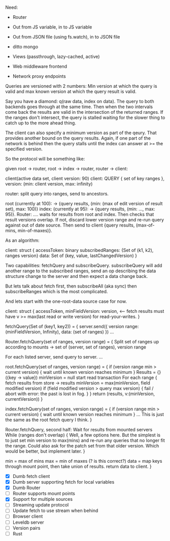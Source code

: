 
Need:

- Router
- Out from JS variable, in to JS variable
- Out from JSON file (using fs.watch), in to JSON file
- ditto mongo

- Views (passthrough, lazy-cached, active)

- Web middleware frontend

- Network proxy endpoints



Queries are versioned with 2 numbers: Min version at which the query is valid and max known version at which the query result is valid.

Say you have a diamond: q(raw data, index on data). The query to both backends goes through at the same time. Then when the two intervals come back the results are valid in the intersection of the returned ranges. If the ranges don't intersect, the query is stalled waiting for the slower thing to catch up to the more ahead thing.

The client can also specify a minimum version as part of the qeury. That provides another bound on the query results. Again, if one part of the network is behind then the query stalls until the index can answer at >= the specified version.



So the protocol will be something like:

given root -> router, root -> index -> router, router -> client:

client(active data set, client version: 90)
client: QUERY { set of key ranges }, version: (min: client version, max: infinity)

router: split query into ranges, send to ancestors.

root (currently at 100): -> {query results, (min: (max of edit version of result set), max: 100)}
index: (currently at 95): -> {query results, (min: ..., max: 95)}.
Router: .... waits for results from root and index. Then checks that result versions overlap. If not, discard lower version range and re-run query against out of date source.
Then send to client {query results, (max-of-mins, min-of-maxes)}.



As an algorithm:

client:
struct {
  accessToken: binary
  subscribedRanges: {Set of (k1, k2), ranges version}
	data: Set of (key, value, lastChangedVersion)
}

Two capabilities: fetchQuery and subscribeQuery. subscribeQuery will add another range to the subscribed ranges, send an op describing the data structure change to the server and then expect a data change back.


But lets talk about fetch first, then subscribeAll (aka sync) then subscribeRanges which is the most complicated.

And lets start with the one-root-data source case for now.


client:
struct {
	accessToken,
	minFieldVersion: version, <-- fetch results must have v >= max(last read or write version) for read-your-writes.
}

fetchQuery(Set of (key1, key2)) = {
  server.send({
    version range: (minFieldVersion, Infinity),
    data: (set of ranges)
  })
  ...
  

Router.fetchQuery(set of ranges, version range) = {
  Split set of ranges up according to mounts
  -> set of (server, set of ranges), version range
  
  For each listed server, send query to server.
  ...
  

root.fetchQuery(set of ranges, version range) = {
	if (version range min > current version) {
		wait until known version reaches minimum
	}
	Results = {} ({key -> value})
	minVersion = null
	start read transaction
	For each range {
	  fetch results from store -> results
	  minVersion = max(minVersion, field modified version)
	  if (field modified version > query max version) {
	    fail / abort with error: the past is lost in fog.
    }
  }
  return (results, v:(minVersion, currentVersion))
}

index.fetchQuery(set of ranges, version range) = {
	if (version range min > current version) {
		wait until known version reaches minimum
	}
  ... This is just the same as the root fetch query I think.
}



Router.fetchQuery, second half:
  Wait for results from mounted servers
  While (ranges don't overlap) {
    Well, a few options here. But the simplest is to just set min version to max(mins) and re-run any queries that no longer fit the range. Could also ask for the patch set from that older version. Which would be better, but implement later.
  }
  
  min = max of mins
  max = min of maxes (? is this correct?)
  data = map keys through mount point, then take union of results.
  return data to client.
}





- [x] Dumb fetch client
- [x] Dumb server supporting fetch for local variables
- [x] Dumb Router
- [ ] Router supports mount points
- [x] Support for multiple sources
- [ ] Streaming update protocol
- [ ] Update fetch to use stream when behind
- [ ] Browser client
- [ ] Leveldb server
- [ ] Version pairs
- [ ] Rust